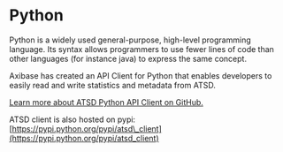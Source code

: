 # Python


Python is a widely used general-purpose, high-level programming
language. Its syntax allows programmers to use fewer lines of code
than other languages (for instance java) to express the same concept.

Axibase has created an API Client for Python that enables developers to
easily read and write statistics and metadata from ATSD.

[Learn more about ATSD Python API Client on
GitHub.](https://github.com/axibase/atsd-api-python)

ATSD client is also hosted on pypi:
[https://pypi.python.org/pypi/atsd\_client](https://pypi.python.org/pypi/atsd_client)
